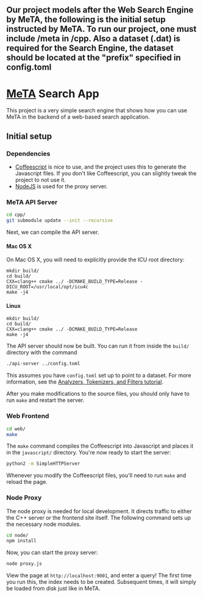 ## Our project models after the Web Search Engine by MeTA, the following is the initial setup instructed by MeTA. To run our project, one must include /meta in /cpp. Also a dataset (.dat) is required for the Search Engine, the dataset should be located at the "prefix" specified in config.toml


# [MeTA](https://meta-toolkit.org) Search App

This project is a very simple search engine that shows how you can use MeTA in
the backend of a web-based search application.

## Initial setup

### Dependencies

- [Coffeescript](http://coffeescript.org/) is nice to use, and the project uses
  this to generate the Javascript files. If you don't like Coffeescript, you can
  slightly tweak the project to not use it.
- [NodeJS](https://nodejs.org/) is used for the proxy server.

### MeTA API Server

```bash
cd cpp/
git submodule update --init --recursive
```

Next, we can compile the API server.

#### Mac OS X
On Mac OS X, you will need to explicitly provide the ICU root directory:

```
mkdir build/
cd build/
CXX=clang++ cmake ../ -DCMAKE_BUILD_TYPE=Release -DICU_ROOT=/usr/local/opt/icu4c
make -j4
```

#### Linux

```
mkdir build/
cd build/
CXX=clang++ cmake ../ -DCMAKE_BUILD_TYPE=Release
make -j4
```



The API server should now be built. You can run it from inside the `build/`
directory with the command

```bash
./api-server ../config.toml
```

This assumes you have `config.toml` set up to point to a dataset. For more
information, see the [Analyzers, Tokenizers, and Filters
tutorial](https://meta-toolkit.org/analyzers-filters-tutorial.html).

After you make modifications to the source files, you should only have to run
`make` and restart the server.

### Web Frontend

```bash
cd web/
make
```

The `make` command compiles the Coffeescript into Javascript and places it in
the `javascript/` directory. You're now ready to start the server:

```bash
python2 -m SimpleHTTPServer
```

Whenever you modify the Coffeescript files, you'll need to run `make` and reload
the page.

### Node Proxy

The node proxy is needed for local development. It directs traffic to either the
C++ server or the frontend site itself. The following command sets up the
necessary node modules.

```bash
cd node/
npm install
```

Now, you can start the proxy server:


```bash
node proxy.js
```

View the page at `http://localhost:9001`, and enter a query! The first time you
run this, the index needs to be created. Subsequent times, it will simply be
loaded from disk just like in MeTA.
